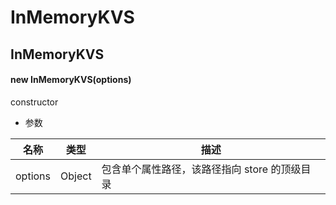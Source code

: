 # InMemoryKVS

## InMemoryKVS

#### new InMemoryKVS(options)

constructor

- 参数

| 名称    | 类型   | 描述                                          |
| ------- | ------ | --------------------------------------------- |
| options | Object | 包含单个属性路径，该路径指向 store 的顶级目录 |
